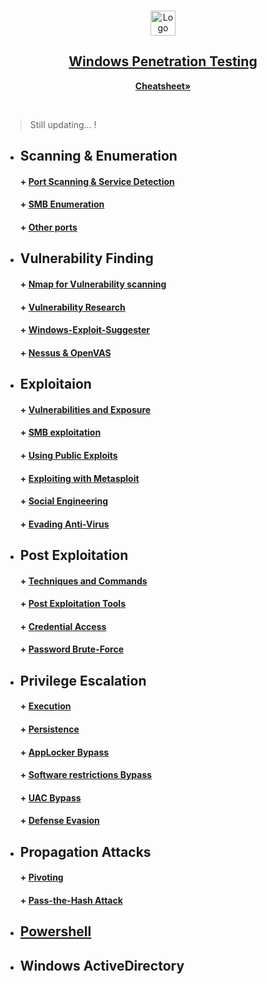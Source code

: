 <!-- PROJECT LOGO -->
<br />
<p align="center">
  <a href="https://github.com/sarathlalup">
    <img src="https://image.flaticon.com/icons/png/512/23/23700.png" alt="Logo" width="40" height="40">
  <h2 align="center">Windows Penetration Testing </h2>
    
   </a>
  
<p align="center">
    <a href="https://github.com/sarathlalup/Cyber-security/blob/master/Windows%20Exploitaion/Penetration%20Testing%20Cheatsheet.md"><strong>Cheatsheet»</strong></a></p>
    <br />
  

 
</p>






> Still updating...   !
* ##    Scanning & Enumeration
   #### + [     Port Scanning & Service Detection](https://github.com/sarathlalup/Cyber-security/blob/master/Scanning%26Enumeration/Port%20Scanning%20%26%20Service%20Detection.md)
   
   #### + [     SMB Enumeration](https://github.com/sarathlalup/Cyber-security/blob/master/Windows%20Exploitaion/Penetration%20Testing/SMB%20Penetration%20Testing/SMB%20Enumeration.md)
   #### + [     Other ports](https://github.com/sarathlalup/Cyber-security/tree/master/Penetration%20Testing)


* ##   Vulnerability Finding

   #### + [     Nmap for Vulnerability scanning](https://github.com/sarathlalup/Cyber-security/blob/master/Scanning&Enumeration/Nmap%20for%20Web%20vulnerability%20scanning.md)
   
   #### + [     Vulnerability Research](https://github.com/sarathlalup/Cyber-security/blob/master/Vulnerability%20Finding/Vulnerability%20Research.md)
   
   #### + [     Windows-Exploit-Suggester](https://github.com/AonCyberLabs/Windows-Exploit-Suggester)
   
   #### + [     Nessus & OpenVAS](https://github.com/sarathlalup/Cyber-security/tree/master/Penetration%20Testing)

* ##  Exploitaion

   #### + [     Vulnerabilities and Exposure](https://github.com/sarathlalup/Cyber-security/tree/master/Windows%20Exploitaion/Vulnerabilities%20and%20Exposure)
   #### + [     SMB exploitation ](https://github.com/sarathlalup/Cyber-security/blob/master/Windows%20Exploitaion/Penetration%20Testing/SMB%20Penetration%20Testing/Exploit%20SMB)
   
   #### + [     Using Public Exploits ](https://github.com/AonCyberLabs/Windows-Exploit-Suggester)

   #### + [     Exploiting with Metasploit ](https://github.com/AonCyberLabs/Windows-Exploit-Suggester)
   
   #### + [     Social Engineering ](https://github.com/sarathlalup/Cyber-security/blob/master/Social%20Engineering%20Attacks/README.md)
      
   #### + [     Evading Anti-Virus ](https://github.com/sarathlalup/Cyber-security/tree/master/Anti-virus%20Evasion)

* ##  Post Exploitation

   #### + [     Techniques and Commands](https://github.com/sarathlalup/Cyber-security/tree/master/Windows%20Exploitaion/Post%20Exploitaion/Techniques%20and%20Commands)
   #### + [     Post Exploitation Tools](https://github.com/sarathlalup/Cyber-security/blob/master/Windows%20Exploitaion/Post%20Exploitaion/Tools.md)
   
    #### + [     Credential Access](https://github.com/sarathlalup/Cyber-security/tree/master/Windows%20Exploitaion/Credential%20Access)
    #### + [     Password Brute-Force](https://github.com/sarathlalup/Cyber-security/tree/master/Windows%20Exploitaion/Credential%20Access)
   
* ##   Privilege Escalation

   #### + [     Execution](https://github.com/sarathlalup/Cyber-security/tree/master/Windows%20Exploitaion/Execution)
   
   #### + [     Persistence](https://github.com/sarathlalup/Cyber-security/tree/master/Windows%20Exploitaion/Persistence)
   
   #### + [     AppLocker Bypass](https://github.com/sarathlalup/Cyber-security/tree/master/Windows%20Exploitaion/Privilege%20escalation/AppLocker%20Bypass)
   #### + [     Software restrictions Bypass](https://github.com/sarathlalup/Cyber-security/tree/master/Windows%20Exploitaion/Privilege%20escalation/Software%20restrictions%20Bypass)
   
   #### + [     UAC Bypass](https://github.com/sarathlalup/Cyber-security/tree/master/Windows%20Exploitaion/Privilege%20escalation/User%20Account%20Control%20Bypass)
  
  #### + [     Defense Evasion](https://github.com/sarathlalup/Cyber-security/tree/master/Windows%20Exploitaion/Defense%20Evasion)
  
* ##  Propagation Attacks 
   
   #### + [     Pivoting](https://github.com/sarathlalup/Cyber-security/tree/master/Windows%20Exploitaion/Persistence)
   
   #### + [     Pass-the-Hash Attack](https://github.com/sarathlalup/Cyber-security/tree/master/Windows%20Exploitaion/Persistence)
   
* ##  [ Powershell](https://github.com/sarathlalup/Penetration-Testing/blob/master/Windows%20Exploitaion/Powershell/README.md )   

* ##  Windows ActiveDirectory
